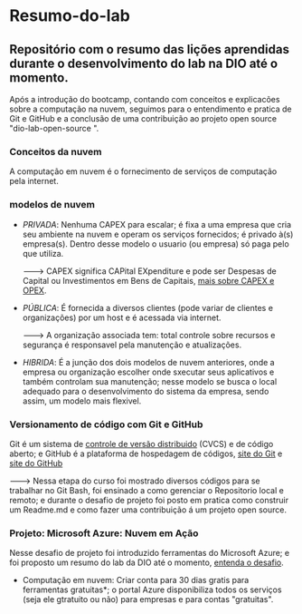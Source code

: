 # Resumo-do-lab
## Repositório com o resumo das lições aprendidas durante o desenvolvimento do lab na DIO até o momento.
Após a introdução do bootcamp, contando com conceitos e explicacões sobre a computação na nuvem, seguimos para o entendimento e pratica de Git e GitHub e a conclusão de uma contribuição ao projeto open source "dio-lab-open-source
".
### Conceitos da nuvem 
A computação em nuvem é o fornecimento de serviços de computação pela internet.
### modelos de nuvem 
- _PRIVADA_: Nenhuma CAPEX para escalar; é fixa a uma empresa que cria seu ambiente na nuvem e operam os serviços fornecidos; é privado à(s) empresa(s). Dentro desse modelo o usuario (ou empresa) só paga pelo que utiliza.

   ---> CAPEX significa CAPital EXpenditure e pode ser Despesas de Capital ou Investimentos em Bens de Capitais, [mais sobre CAPEX e OPEX](https://www.suno.com.br/artigos/capex/#:~:text=OPEX%20%C3%A9%20a%20sigla%20do%20termo%20em%20ingl%C3%AAs%20Operational).
- _PÚBLICA_: É fornecida a diversos clientes (pode variar de clientes e organizações) por um host e é acessada via internet.

  ---> A organização associada tem: total controle sobre recursos e segurança é responsavel pela manutenção e atualizações.

- _HIBRIDA_: É a junção dos dois modelos de nuvem anteriores, onde a empresa ou organização escolher onde sxecutar seus aplicativos e também controlam sua manutenção; nesse modelo se busca o local adequado para o desenvolvimento do sistema da empresa, sendo assim, um modelo mais flexivel.

### Versionamento de código com Git e GitHub
Git é um sistema de [controle de versão distribuido](https://about.gitlab.com/pt-br/topics/version-control/what-is-centralized-version-control-system/) (CVCS) e de código aberto; e GitHub é a plataforma de hospedagem de códigos, [site do Git](https://git-scm.com/) e [site do GitHub](https://github.com/)

   ---> Nessa etapa do curso foi mostrado diversos códigos para se trabalhar no Git Bash, foi ensinado a como gerenciar o Repositorio local e remoto; e durante o desafio de projeto foi posto em pratica como construir um Readme.md e como fazer uma contribuição á um projeto open source.

### Projeto: Microsoft Azure: Nuvem em Ação 
Nesse desafio de projeto foi introduzido ferramentas do Microsoft Azure; e foi proposto um resumo do lab da DIO até o momento, [entenda o desafio](https://web.dio.me/project/computacao-da-nuvem-laboratorio/learning/82f5a5ed-a0e3-44fd-b3f5-2848ebc6be53?back=/track/microsoft-azure-essentials&tab=undefined&moduleId=undefined).
- Computação em nuvem:
Criar conta para 30 dias gratis para ferramentas gratuitas*; o portal Azure disponibiliza todos os serviços (seja ele gtratuito ou não) para empresas e para contas "gratuitas".
 

